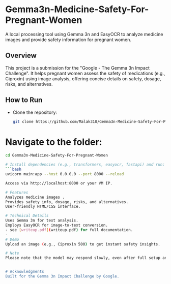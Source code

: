 # Gemma3n-Medicine-Safety-For-Pregnant-Women

A local processing tool using Gemma 3n and EasyOCR to analyze medicine images and provide safety information for pregnant women.

## Overview
This project is a submission for the "Google - The Gemma 3n Impact Challenge". It helps pregnant women assess the safety of medications (e.g., Ciproxin) using image analysis, offering concise details on safety, dosage, risks, and alternatives.

## How to Run
- Clone the repository:
  ```bash
  git clone https://github.com/Malak310/Gemma3n-Medicine-Safety-For-Pregnant-Women.git

 # Navigate to the folder:
   ```bash
  cd Gemma3n-Medicine-Safety-For-Pregnant-Women
  
  # Install dependencies (e.g., transformers, easyocr, fastapi) and run:
  ```bash
  uvicorn main:app --host 0.0.0.0 --port 8000 --reload

Access via http://localhost:8000 or your VM IP.

# Features
Analyzes medicine images .
Provides safety info, dosage, risks, and alternatives.
User-friendly HTML/CSS interface.

# Technical Details
Uses Gemma 3n for text analysis.
Employs EasyOCR for image-to-text conversion.
- see [writeup.pdf](writeup.pdf) for full documentation.
- 
# Demo
Upload an image (e.g., Ciproxin 500) to get instant safety insights.

# Note
Please note that the model may respond slowly, even after full setup and optimization. This is due to the model's size and processing requirements, which can cause delays during inference.


# Acknowledgments
Built for the Gemma 3n Impact Challenge by Google.
